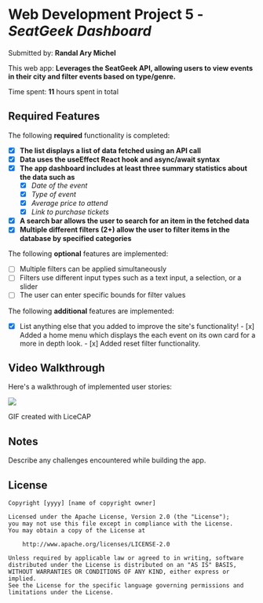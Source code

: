 # Web Development Project 5 - *SeatGeek Dashboard*

Submitted by: **Randal Ary Michel**

This web app: **Leverages the SeatGeek API, allowing users to view events in their city and filter events based on type/genre.**

Time spent: **11** hours spent in total

## Required Features

The following **required** functionality is completed:

- [x] **The list displays a list of data fetched using an API call**
- [x] **Data uses the useEffect React hook and async/await syntax**
- [x] **The app dashboard includes at least three summary statistics about the data such as**
  - [x] *Date of the event*
  - [x] *Type of event*
  - [x] *Average price to attend*
  - [x] *Link to purchase tickets*
- [x] **A search bar allows the user to search for an item in the fetched data**
- [x] **Multiple different filters (2+) allow the user to filter items in the database by specified categories**

The following **optional** features are implemented:

- [ ] Multiple filters can be applied simultaneously
- [ ] Filters use different input types such as a text input, a selection, or a slider
- [ ] The user can enter specific bounds for filter values

The following **additional** features are implemented:

* [x] List anything else that you added to improve the site's functionality!
      - [x] Added a home menu which displays the each event on its own card for a more in depth look.
      - [x] Added reset filter functionality.

## Video Walkthrough

Here's a walkthrough of implemented user stories:

<img src='https://github.com/WriteCodeRAM/seatGeekDashboard/blob/main/seetgeekDashboard.gif' />

<!-- Replace this with whatever GIF tool you used! -->
GIF created with LiceCAP  
<!-- Recommended tools:
[Kap](https://getkap.co/) for macOS
[ScreenToGif](https://www.screentogif.com/) for Windows
[peek](https://github.com/phw/peek) for Linux. -->

## Notes

Describe any challenges encountered while building the app.

## License

    Copyright [yyyy] [name of copyright owner]

    Licensed under the Apache License, Version 2.0 (the "License");
    you may not use this file except in compliance with the License.
    You may obtain a copy of the License at

        http://www.apache.org/licenses/LICENSE-2.0

    Unless required by applicable law or agreed to in writing, software
    distributed under the License is distributed on an "AS IS" BASIS,
    WITHOUT WARRANTIES OR CONDITIONS OF ANY KIND, either express or implied.
    See the License for the specific language governing permissions and
    limitations under the License.
